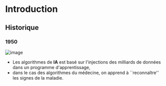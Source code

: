 # Introduction
## Historique
### 1950


![image](photo/ayoub.jpg)

- Les algorithmes de **IA** est basé sur  l'injections des milliards de données dans un programme d'apprentissage,
- dans le cas des algorithmes du médecine, on apprend à ``reconnaître'' les signes de la maladie.
